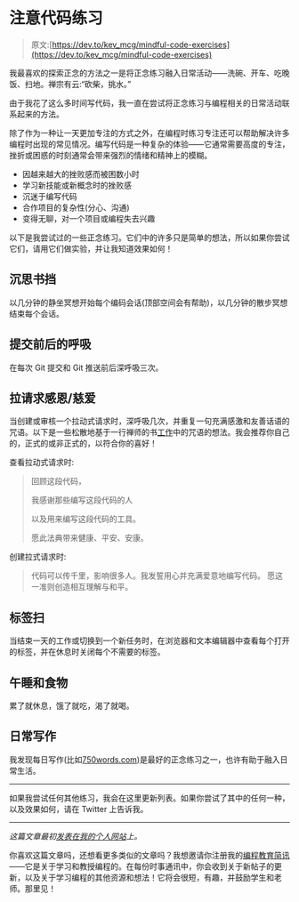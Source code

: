 # 注意代码练习

> 原文:[https://dev.to/kev_mcg/mindful-code-exercises](https://dev.to/kev_mcg/mindful-code-exercises)

我最喜欢的探索正念的方法之一是将正念练习融入日常活动——洗碗、开车、吃晚饭、扫地。禅宗有云:“砍柴，挑水。”

由于我花了这么多时间写代码，我一直在尝试将正念练习与编程相关的日常活动联系起来的方法。

除了作为一种让一天更加专注的方式之外，在编程时练习专注还可以帮助解决许多编程时出现的常见情况。编写代码是一种复杂的体验——它通常需要高度的专注，挫折或困惑的时刻通常会带来强烈的情绪和精神上的模糊。

*   因越来越大的挫败感而被困数小时
*   学习新技能或新概念时的挫败感
*   沉迷于编写代码
*   合作项目的复杂性(分心、沟通)
*   变得无聊，对一个项目或编程失去兴趣

以下是我尝试过的一些正念练习。它们中的许多只是简单的想法，所以如果你尝试它们，请用它们做实验，并让我知道效果如何！

## 沉思书挡

以几分钟的静坐冥想开始每个编码会话(顶部空间会有帮助)，以几分钟的散步冥想结束每个会话。

## 提交前后的呼吸

在每次 Git 提交和 Git 推送前后深呼吸三次。

## 拉请求感恩/慈爱

当创建或审核一个拉动式请求时，深呼吸几次，并重复一句充满感激和友善话语的咒语。以下是一些松散地基于一行禅师的书[工作](https://plumvillage.org/news/work-how-to-find-joy-and-meaning-in-each-hour-of-the-day/)中的咒语的想法。我会推荐你自己的，正式的或非正式的，以符合你的喜好！

查看拉动式请求时:

> 回顾这段代码，
> 
> 我感谢那些编写这段代码的人
> 
> 以及用来编写这段代码的工具。
> 
> 愿此法典带来健康、平安、安康。

创建拉式请求时:

> 代码可以传千里，影响很多人。我发誓用心并充满爱意地编写代码。
> 愿这一准则创造相互理解与和平。

## 标签扫

当结束一天的工作或切换到一个新任务时，在浏览器和文本编辑器中查看每个打开的标签，并在休息时关闭每个不需要的标签。

## 午睡和食物

累了就休息，饿了就吃，渴了就喝。

## 日常写作

我发现每日写作(比如[750words.com](http://750words.com))是最好的正念练习之一，也许有助于融入日常生活。

* * *

如果我尝试任何其他练习，我会在这里更新列表。如果你尝试了其中的任何一种，以及效果如何，请在 Twitter 上告诉我。

* * *

*这篇文章最初[发表在我的个人网站](https://www.kevinmcgillivray.net/code/)上。*

你喜欢这篇文章吗，还想看更多类似的文章吗？我想邀请你注册我的[编程教育简讯](https://tinyletter.com/latenightcodeclub)——它是关于学习和教授编程的。在每份时事通讯中，你会收到关于新帖子的更新，以及关于学习编程的其他资源和想法！它将会很短，有趣，并鼓励学生和老师。那里见！